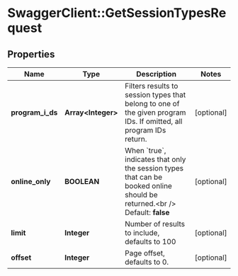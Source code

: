 # SwaggerClient::GetSessionTypesRequest

## Properties
Name | Type | Description | Notes
------------ | ------------- | ------------- | -------------
**program_i_ds** | **Array&lt;Integer&gt;** | Filters results to session types that belong to one of the given program IDs. If omitted, all program IDs return. | [optional] 
**online_only** | **BOOLEAN** | When &#x60;true&#x60;, indicates that only the session types that can be booked online should be returned.&lt;br /&gt;  Default: **false** | [optional] 
**limit** | **Integer** | Number of results to include, defaults to 100 | [optional] 
**offset** | **Integer** | Page offset, defaults to 0. | [optional] 


